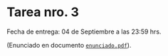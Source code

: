 # Tarea nro. 3

Fecha de entrega: 04 de Septiembre a las 23:59 hrs.

(Enunciado en documento [`enunciado.pdf`](https://github.com/uchileFI3104B-2019B/03-tarea/raw/master/enunciado.pdf)).
